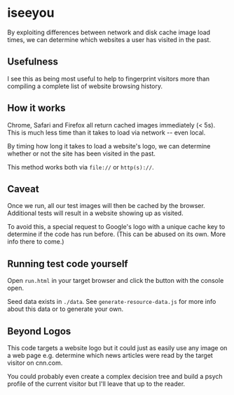 # iseeyou

By exploiting differences between network and disk cache image load times, we can determine which websites a user has visited in the past.

## Usefulness

I see this as being most useful to help to fingerprint visitors more than compiling a complete list of website browsing history.

## How it works

Chrome, Safari and Firefox all return cached images immediately (< 5s).  This is much less time than it takes to load via network -- even local.

By timing how long it takes to load a website's logo, we can determine whether or not the site has been visited in the past.

This method works both via `file://` or `http(s)://`.

## Caveat

Once we run, all our test images will then be cached by the browser.  Additional tests will result in a website showing up as visited.

To avoid this, a special request to Google's logo with a unique cache key to determine if the code has run before.  (This can be abused on its own.  More info there to come.)

## Running test code yourself

Open `run.html` in your target browser and click the button with the console open.

Seed data exists in `./data`. See `generate-resource-data.js` for more info about this data or to generate your own.

## Beyond Logos

This code targets a website logo but it could just as easily use any image on a web page e.g. determine which news articles were read by the target visitor on cnn.com.

You could probably even create a complex decision tree and build a psych profile of the current visitor but I'll leave that up to the reader.
